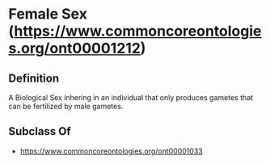 # Female Sex (https://www.commoncoreontologies.org/ont00001212)

## Definition
A Biological Sex inhering in an individual that only produces gametes that can be fertilized by male gametes.

## Subclass Of
- https://www.commoncoreontologies.org/ont00001033

